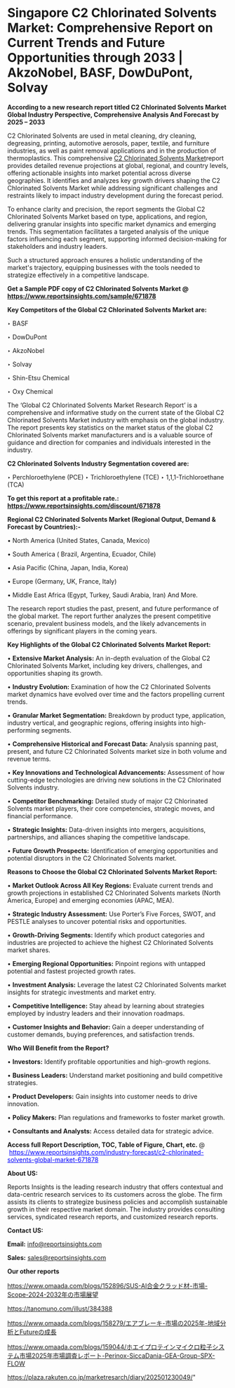 # Singapore C2 Chlorinated Solvents Market: Comprehensive Report on Current Trends and Future Opportunities through 2033 | AkzoNobel, BASF, DowDuPont, Solvay

<strong>According to a new research report titled C2 Chlorinated Solvents Market Global Industry Perspective, Comprehensive Analysis And Forecast by 2025 – 2033</strong>

C2 Chlorinated Solvents are used in metal cleaning, dry cleaning, degreasing, printing, automotive aerosols, paper, textile, and furniture industries, as well as paint removal applications and in the production of thermoplastics. This comprehensive <a href=https://www.reportsinsights.com/sample/671878>C2 Chlorinated Solvents Market</a>report provides detailed revenue projections at global, regional, and country levels, offering actionable insights into market potential across diverse geographies. It identifies and analyzes key growth drivers shaping the C2 Chlorinated Solvents Market while addressing significant challenges and restraints likely to impact industry development during the forecast period.

To enhance clarity and precision, the report segments the Global C2 Chlorinated Solvents Market based on type, applications, and region, delivering granular insights into specific market dynamics and emerging trends. This segmentation facilitates a targeted analysis of the unique factors influencing each segment, supporting informed decision-making for stakeholders and industry leaders.

Such a structured approach ensures a holistic understanding of the market's trajectory, equipping businesses with the tools needed to strategize effectively in a competitive landscape.

<strong>Get a Sample PDF copy of C2 Chlorinated Solvents Market </strong><strong>@<a href=https://www.reportsinsights.com/sample/671878 style=color:#0000ff;> https://www.reportsinsights.com/sample/671878</a></strong></font>

<strong>Key Competitors of the Global C2 Chlorinated Solvents Market are:</strong>

‣ BASF

‣ DowDuPont

‣ AkzoNobel

‣ Solvay

‣ Shin-Etsu Chemical

‣ Oxy Chemical

The ‘Global C2 Chlorinated Solvents Market Research Report’ is a comprehensive and informative study on the current state of the Global C2 Chlorinated Solvents Market industry with emphasis on the global industry. The report presents key statistics on the market status of the global C2 Chlorinated Solvents market manufacturers and is a valuable source of guidance and direction for companies and individuals interested in the industry.

<strong>C2 Chlorinated Solvents Industry Segmentation covered are:</strong>

‣ Perchloroethylene (PCE)
‣ Trichloroethylene (TCE)
‣ 1,1,1-Trichloroethane (TCA)

<strong>To get this report at a profitable rate.: <a href=https://www.reportsinsights.com/discount/671878 style=color:#0000ff;>https://www.reportsinsights.com/discount/671878</a></strong></font>

<strong>Regional C2 Chlorinated Solvents Market (Regional Output, Demand &amp; Forecast by Countries):-</strong>

• North America (United States, Canada, Mexico)

• South America ( Brazil, Argentina, Ecuador, Chile)

• Asia Pacific (China, Japan, India, Korea)

• Europe (Germany, UK, France, Italy)

• Middle East Africa (Egypt, Turkey, Saudi Arabia, Iran) And More.

The research report studies the past, present, and future performance of the global market. The report further analyzes the present competitive scenario, prevalent business models, and the likely advancements in offerings by significant players in the coming years.

<strong>Key Highlights of the Global C2 Chlorinated Solvents Market Report:</strong>

• <strong>Extensive Market Analysis:</strong> An in-depth evaluation of the Global C2 Chlorinated Solvents Market, including key drivers, challenges, and opportunities shaping its growth.

• <strong>Industry Evolution:</strong> Examination of how the C2 Chlorinated Solvents market dynamics have evolved over time and the factors propelling current trends.

• <strong>Granular Market Segmentation:</strong> Breakdown by product type, application, industry vertical, and geographic regions, offering insights into high-performing segments.

• <strong>Comprehensive Historical and Forecast Data:</strong> Analysis spanning past, present, and future C2 Chlorinated Solvents market size in both volume and revenue terms.

• <strong>Key Innovations and Technological Advancements:</strong> Assessment of how cutting-edge technologies are driving new solutions in the C2 Chlorinated Solvents industry.

• <strong>Competitor Benchmarking:</strong> Detailed study of major C2 Chlorinated Solvents market players, their core competencies, strategic moves, and financial performance.

• <strong>Strategic Insights:</strong> Data-driven insights into mergers, acquisitions, partnerships, and alliances shaping the competitive landscape.

• <strong>Future Growth Prospects:</strong> Identification of emerging opportunities and potential disruptors in the C2 Chlorinated Solvents market.

<strong>Reasons to Choose the Global C2 Chlorinated Solvents Market Report:</strong>

• <strong>Market Outlook Across All Key Regions:</strong> Evaluate current trends and growth projections in established C2 Chlorinated Solvents markets (North America, Europe) and emerging economies (APAC, MEA).

• <strong>Strategic Industry Assessment:</strong> Use Porter’s Five Forces, SWOT, and PESTLE analyses to uncover potential risks and opportunities.

• <strong>Growth-Driving Segments:</strong> Identify which product categories and industries are projected to achieve the highest C2 Chlorinated Solvents market shares.

• <strong>Emerging Regional Opportunities:</strong> Pinpoint regions with untapped potential and fastest projected growth rates.

• <strong>Investment Analysis:</strong> Leverage the latest C2 Chlorinated Solvents market insights for strategic investments and market entry.

• <strong>Competitive Intelligence:</strong> Stay ahead by learning about strategies employed by industry leaders and their innovation roadmaps.

• <strong>Customer Insights and Behavior:</strong> Gain a deeper understanding of customer demands, buying preferences, and satisfaction trends.

<strong>Who Will Benefit from the Report?</strong>

• <strong>Investors:</strong> Identify profitable opportunities and high-growth regions.

• <strong>Business Leaders:</strong> Understand market positioning and build competitive strategies.

• <strong>Product Developers:</strong> Gain insights into customer needs to drive innovation.

• <strong>Policy Makers:</strong> Plan regulations and frameworks to foster market growth.

• <strong>Consultants and Analysts:</strong> Access detailed data for strategic advice.
</ul>
<strong>Access full Report Description, TOC, Table of Figure, Chart, etc. </strong>@  <a href=https://www.reportsinsights.com/industry-forecast/c2-chlorinated-solvents-global-market-671878 style=color:#0000ff;>https://www.reportsinsights.com/industry-forecast/c2-chlorinated-solvents-global-market-671878</a></font>

<strong><strong>About US</strong>:</strong>

Reports Insights is the leading research industry that offers contextual and data-centric research services to its customers across the globe. The firm assists its clients to strategize business policies and accomplish sustainable growth in their respective market domain. The industry provides consulting services, syndicated research reports, and customized research reports.

<strong>Contact US:</strong>

<p class=""""><b>Email:</b> <a href=mailto:info@reportsinsights.com>info@reportsinsights.com</a></p>
<p class=""""><b>Sales:</b> <a href=mailto:sales@reportsinsights.com>sales@reportsinsights.com</a></p>

<strong>Our other reports</strong>

<a href=https://www.omaada.com/blogs/152896/SUS-Al合金クラッド材-市場-Scope-2024-2032年の市場展望>https://www.omaada.com/blogs/152896/SUS-Al合金クラッド材-市場-Scope-2024-2032年の市場展望</a>

<a href=https://tanomuno.com/illust/384388>https://tanomuno.com/illust/384388</a>

<a href=https://www.omaada.com/blogs/158279/エアブレーキ-市場の2025年-地域分析とFutureの成長>https://www.omaada.com/blogs/158279/エアブレーキ-市場の2025年-地域分析とFutureの成長</a>

<a href=https://www.omaada.com/blogs/159044/ホエイプロテインマイクロ粒子システム市場2025年市場調査レポート-Perinox-SiccaDania-GEA-Group-SPX-FLOW>https://www.omaada.com/blogs/159044/ホエイプロテインマイクロ粒子システム市場2025年市場調査レポート-Perinox-SiccaDania-GEA-Group-SPX-FLOW</a>

<a href=https://plaza.rakuten.co.jp/marketresarch/diary/202501230049/>https://plaza.rakuten.co.jp/marketresarch/diary/202501230049/</a>"
